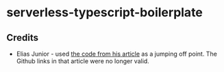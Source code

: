 # serverless-typescript-boilerplate

## Credits
* Elias Junior - used [the code from his article](https://medium.com/@eliasjcjunior/create-serverless-application-with-express-and-typescript-a4c0c25060b2) as a jumping off point. The Github links in that article were no longer valid.
